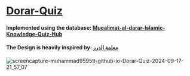 # [Dorar-Quiz](https://muhammad95959.github.io/Dorar-Quiz)

#### Implemented using the database: [Muealimat-al-darar-Islamic-Knowledge-Quiz-Hub](https://github.com/rn0x/Muealimat-al-darar-Islamic-Knowledge-Quiz-Hub?tab=readme-ov-file#%D8%A7%D9%84%D8%AA%D9%81%D8%B3%D9%8A%D8%B1)
#### The Design is heavily inspired by: [معلمة الدرر](https://dorar.net/m3lama)
![screencapture-muhammad95959-github-io-Dorar-Quiz-2024-09-17-21_57_07](https://github.com/user-attachments/assets/2ec3cb2b-b9de-441a-bc93-3d663127e2a1)
